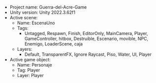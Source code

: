 <!-- UNITY CODE ASSIST INSTRUCTIONS START -->
- Project name: Guerra-del-Acre-Game
- Unity version: Unity 2022.3.62f1
- Active scene:
  - Name: EscenaUno
  - Tags:
    - Untagged, Respawn, Finish, EditorOnly, MainCamera, Player, GameController, hitbox, Destruible, Escenario, movible, NPC, Enemigo, LoaderScene, caja
  - Layers:
    - Default, TransparentFX, Ignore Raycast, Piso, Water, UI, Player
- Active game object:
  - Name: Personaje
  - Tag: Player
  - Layer: Player
<!-- UNITY CODE ASSIST INSTRUCTIONS END -->